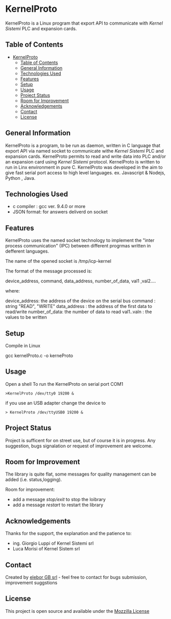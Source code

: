 # KernelProto

KernelProto is a Linux program that export API to communicate with *Kernel Sistemi* PLC and expansion cards.

## Table of Contents
- [KernelProto](#kernelproto)
  - [Table of Contents](#table-of-contents)
  - [General Information](#general-information)
  - [Technologies Used](#technologies-used)
  - [Features](#features)
  - [Setup](#setup)
  - [Usage](#usage)
  - [Project Status](#project-status)
  - [Room for Improvement](#room-for-improvement)
  - [Acknowledgements](#acknowledgements)
  - [Contact](#contact)
  - [License](#license)
<!-- * [License](#license) -->


## General Information
KernelProto is a program, to be run as daemon, written in C language that export API via named socket to communicate withe *Kernel Sistemi* PLC and expansion cards.
KernelProto permits to read and write data into PLC and/or an expansion card using *Kernel Sistemi* protocol.
KernelProto is written to run in Linx environment in pure C. 
KernelProto was developed in the aim to give fast serial port access to high level languages. ex. Javascript & Nodejs, Python , Java. 




## Technologies Used

- c compiler : gcc ver. 9.4.0 or more
- JSON format: for answers deliverd on socket

## Features

KernelProto uses the named socket technology to implement the "inter process communication" (IPC) between different progrmas written in defferent languages.

The name of the opened socket is
/tmp/icp-kernel

The format of the message processed is:

device_address, command, data_address, number_of_data, val1 ,val2....

where:

device_address: the address of the device on the serial bus
command       : string "READ", "WRITE"
data_address  : the address of the first data to read/write
number_of_data: the number of data to read
val1..valn    : the values to be written


## Setup
Compile in Linux

gcc kernelProto.c -o kerneProto

## Usage

Open a shell
To run the KernelProto on serial port COM1  

`>KernelProto /dev/tty0 19200 &`

if you use an USB adapter change the device to

`> KernelProto /dev/ttyUSB0 19200 &`


## Project Status
Project is sufficent for on street use, but of course it is in progress.
Any suggestion, bugs signalation or request of improvement are welcome.


## Room for Improvement
The library is quite flat, some messages for quality management can be added (i.e. status,logging). 

Room for improvement:
- add a message *stop/exit*  to stop the loibrary
- add a message *restart*  to restart the library



## Acknowledgements
Thanks for the support, the explanation and the patience to:
- ing. Giorgio Luppi of Kernel Sistemi srl
- Luca Morisi of Kernel Sistem srl


## Contact
Created by [elebor GB srl](http://www.elebor.it/) - feel free to contact for bugs submission, improvement suggstions  

## License
This project is open source and available under the [Mozzilla License](https://mozilla.org/MPL/2.0/)


